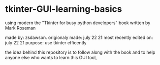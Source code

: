 # tkinter-GUI-learning-basics
using modern the "Tkinter for busy python developers" book written by Mark Roseman

made by: zsdawson. 
origionaly made: july 22 21
most recently edited on: july 22 21
purpose: use tkinter efficently  

the idea behind this repository is to follow along with the book and to help anyone else who wants to learn this GUI tool,

